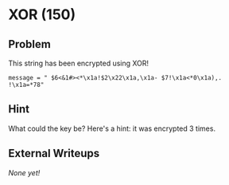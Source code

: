 # XOR (150)

## Problem

This string has been encrypted using XOR!

`message = " $6<&1#><*\x1a!$2\x22\x1a,\x1a- $7!\x1a<*0\x1a),. !\x1a=*78"`

## Hint

What could the key be? Here's a hint: it was encrypted 3 times.

## External Writeups

*None yet!*